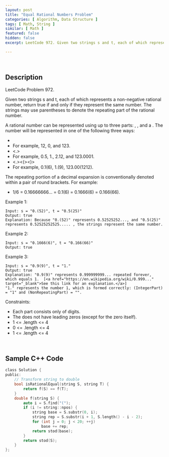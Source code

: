 ```yaml
---
layout: post
title: "Equal Rational Numbers Problem"
categories: [ Algorithm, Data Structure ]
tags: [ Math, String ]
similar: [ Math ]
featured: false
hidden: false
excerpt: LeetCode 972. Given two strings s and t, each of which represents a non-negative rational number, return true if and only if they represent the same number. The strings may use parentheses to denote the repeating part of the rational number.

---
```


<br />

## Description

LeetCode Problem 972.

Given two strings s and t, each of which represents a non-negative rational number, return true if and only if they represent the same number. The strings may use parentheses to denote the repeating part of the rational number.

A rational number can be represented using up to three parts: <IntegerPart>, <NonRepeatingPart>, and a <RepeatingPart>. The number will be represented in one of the following three ways:
* <IntegerPart>
* For example, 12, 0, and 123.
* <IntegerPart><.><NonRepeatingPart>
* For example, 0.5, 1., 2.12, and 123.0001.
* <IntegerPart><.><NonRepeatingPart><(><RepeatingPart><)>
* For example, 0.1(6), 1.(9), 123.00(1212).

The repeating portion of a decimal expansion is conventionally denoted within a pair of round brackets. For example:
* 1/6 = 0.16666666... = 0.1(6) = 0.1666(6) = 0.166(66).

Example 1:
```
Input: s = "0.(52)", t = "0.5(25)"
Output: true
Explanation: Because "0.(52)" represents 0.52525252..., and "0.5(25)" represents 0.52525252525..... , the strings represent the same number.
```

Example 2:
```
Input: s = "0.1666(6)", t = "0.166(66)"
Output: true
```

Example 3:
```
Input: s = "0.9(9)", t = "1."
Output: true
Explanation: "0.9(9)" represents 0.999999999... repeated forever, which equals 1.  [<a href="https://en.wikipedia.org/wiki/0.999..." target="_blank">See this link for an explanation.</a>]
"1." represents the number 1, which is formed correctly: (IntegerPart) = "1" and (NonRepeatingPart) = "".
```

Constraints:
* Each part consists only of digits.
* The <IntegerPart> does not have leading zeros (except for the zero itself).
* 1 <= <IntegerPart>.length <= 4
* 0 <= <NonRepeatingPart>.length <= 4
* 1 <= <RepeatingPart>.length <= 4

<br />

## Sample C++ Code


```c
class Solution {
public:
    // Transform string to double
    bool isRationalEqual(string S, string T) {
        return f(S) == f(T);
    }
    double f(string S) {
        auto i = S.find("(");
        if (i != string::npos) {
            string base = S.substr(0, i);
            string rep = S.substr(i + 1, S.length() - i - 2);
            for (int j = 0; j < 20; ++j) 
                base += rep;
            return stod(base);
        }
        return stod(S);
    }
};
```


